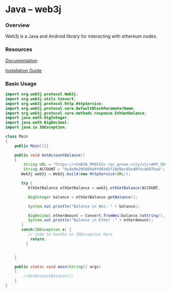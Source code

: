 # Java – web3j

### Overview

Web3j is a Java and Android library for interacting with ethereum nodes.

### Resources

[Documentation](https://docs.web3j.io/4.8.7/)

[Installation Guide](https://docs.web3j.io/4.8.7/quickstart/)

### Basic Usage

```java
import org.web3j.protocol.Web3j;
import org.web3j.utils.Convert;
import org.web3j.protocol.http.HttpService;
import org.web3j.protocol.core.DefaultBlockParameterName;
import org.web3j.protocol.core.methods.response.EthGetBalance;
import java.math.BigInteger;
import java.math.BigDecimal;
import java.io.IOException;

class Main
{
    public Main(){}

    public void GetAccountBalance()
    {
        String URL = "https://<CHAIN_PREFIX>.rpc.grove.city/v1/<APP_ID>";
        String ACCOUNT = "0xde0b295669a9fd93d5f28d9ec85e40f4cb697bae";
       Web3j web3j = Web3j.build(new HttpService(URL));

       try {
          EthGetBalance ethGetBalance = web3j.ethGetBalance(ACCOUNT,               DefaultBlockParameterName.LATEST).send();

          BigInteger balance = ethGetBalance.getBalance();

          System.out.println("Balance in Wei: " + balance);

          BigDecimal etherAmount = Convert.fromWei(balance.toString(),             Convert.Unit.ETHER);
          System.out.println("Balance in Ether :" + etherAmount);
       }
       catch(IOException e) {
          // Code to handle an IOException here
           return;
         }


    }

    public static void main(String[] args)
    {
        //GetAccountBalance();
    }
}
```
